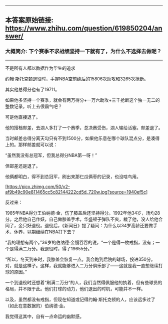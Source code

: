 ----------------------------------------
## 本答案原始链接: https://www.zhihu.com/question/619850204/answer/
### 大概简介: 下个赛季不求战绩坚持一下就有了，为什么不选择去做呢？
----------------------------------------
不是所有人都以数据作为毕生的追求

约翰·斯托克顿退役时，手握NBA空前绝后的15806次助攻和3265次抢断。

其实他总得分也有了19711。

如果他多坚持一个赛季，就会有两万得分+一万六助攻+三千抢断这个独一无二的整数记录。听上去很霸气吧？

可是他直接退了。




他的搭档邮差，去湖人多打了一个赛季，总决赛受伤，湖人输给活塞。邮差退了。

当时邮差总得分离天勾只有不到1500分，如果他乐意在哪个球队混点分，是凑得上的。那样邮差就可以说：

“虽然我没有总冠军，但我总得分NBA第一呀！”

但邮差还是退了。

他俩都明白，得不到总冠军，刷出来那仨瓜俩枣的记录，也没啥鸟用。

[https://picx.zhimg.com/50/v2-af9b49c90e811465cc5c82144222cd5d_720w.jpg?source=1940ef5c]

反过来：

1985年NBA得分王伯纳德·金，伤了膝盖后还坚持得分。1992年他34岁，场均28分。之后他自己作妖，自己做膝盖手术，华盛顿子弹队不爽，裁了他，没人给他合同了，金只好退役。退役后，《新闻日》提了疑问：为什么以34岁高龄还要做手术、休养，以期继续在NBA打下去？

“我的理想有两个。”36岁的伯纳德·金慢吞吞的说，“一个是得一枚戒指，没有；一个是得满二万分。我退役时，得了19655分。”

“所以，冬天到来时，我膝盖会恢复一点。我会跑到后院的球场，投进350分。对，就是这样子。这样，我就能够进入二万分俱乐部了——这就是我一直想继续打球的原因。”




一个到退役时还想着“刷满二万分”的人，我们当然得佩服他的执着，但有些球员的格局，并不限于此。他们打球的动力，他们退出的时机，可能并不一样。

以及，虽然都没有戒指，但现在知道或记得约翰·斯托克顿的人，应该远多过了（如此在意数据的）伯纳德·金。

我觉得这其中，自有一点命运的幽默感。



